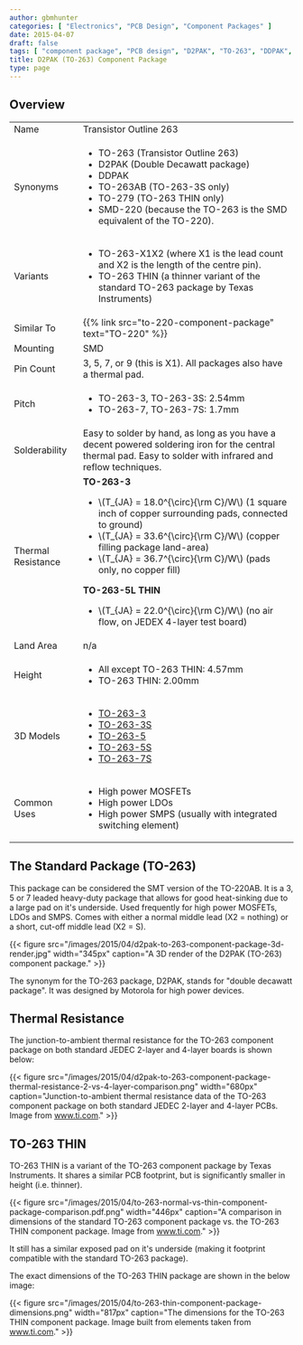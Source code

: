 ```yaml
---
author: gbmhunter
categories: [ "Electronics", "PCB Design", "Component Packages" ]
date: 2015-04-07
draft: false
tags: [ "component package", "PCB design", "D2PAK", "TO-263", "DDPAK", "TO-263AB", "TO-279", "SMD-220" ]
title: D2PAK (TO-263) Component Package
type: page
---
```


## Overview

<table>
<tbody>
<tr>
<td>Name</td>
<td>Transistor Outline 263</td>
</tr>
<tr>
<td>Synonyms</td>
<td>
  <ul>
    <li>TO-263 (Transistor Outline 263)</li>
    <li>D2PAK (Double Decawatt package)</li>
    <li>DDPAK</li>
    <li>TO-263AB (TO-263-3S only)</li>
    <li>TO-279 (TO-263 THIN only)</li>
    <li>SMD-220 (because the TO-263 is the SMD equivalent of the TO-220).</li>
  </ul>
</td>
</tr>
<tr>
<td>Variants</td>
<td>
  <ul>
    <li>TO-263-X1X2 (where X1 is the lead count and X2 is the length of the centre pin).</li>
    <li>TO-263 THIN (a thinner variant of the standard TO-263 package by Texas Instruments)</li>
  </ul>
</td>
</tr>
<tr>
<td>Similar To</td>
<td>{{% link src="to-220-component-package" text="TO-220" %}}</td>
</tr>
<tr >
<td >Mounting
</td>
<td >SMD
</td></tr><tr >
<td >Pin Count
</td>
<td >3, 5, 7, or 9 (this is X1). All packages also have a thermal pad.
</td></tr><tr >
<td >Pitch
</td>
<td>
<ul>
<li>TO-263-3, TO-263-3S: 2.54mm</li>
<li>TO-263-7, TO-263-7S: 1.7mm</li>
</ul>
</td>
</tr>
<tr>
    <td>Solderability</td>
    <td>Easy to solder by hand, as long as you have a decent powered soldering iron for the central thermal pad. Easy to solder with infrared and reflow techniques.</td>
</tr>
<tr>
    <td>Thermal Resistance</td>
    <td >
        <b>TO-263-3</b>
        <ul>
            <li>\(T_{JA} = 18.0^{\circ}{\rm C}/W\) (1 square inch of copper surrounding pads, connected to ground)</li>
            <li>\(T_{JA} = 33.6^{\circ}{\rm C}/W\) (copper filling package land-area)</li>
            <li>\(T_{JA} = 36.7^{\circ}{\rm C}/W\) (pads only, no copper fill)</li>
        </ul>
        <b>TO-263-5L THIN</b>
        <ul>
            <li>\(T_{JA} = 22.0^{\circ}{\rm C}/W\) (no air flow, on JEDEX 4-layer test board)</li>
        </ul>
    </td>
</tr>
<tr >
<td >Land Area</td>
<td >n/a</td>
</tr>
<tr>
    <td>Height</td>
    <td>
        <ul>
            <li>All except TO-263 THIN: 4.57mm</li>
            <li>TO-263 THIN: 2.00mm</li>
        </ul>
    </td>
</tr><tr >
<td >3D Models
</td>
<td >
    <ul>
        <li><a href="http://www.3dcontentcentral.com/secure/download-model.aspx?catalogid=171&amp;id=168926">TO-263-3</a></li>
        <li><a href="http://www.3dcontentcentral.com/secure/download-model.aspx?catalogid=171&amp;id=168921">TO-263-3S</a></li>
        <li><a href="http://www.3dcontentcentral.com/secure/download-model.aspx?catalogid=171&amp;id=168928">TO-263-5</a></li>
        <li><a href="http://www.3dcontentcentral.com/secure/download-model.aspx?catalogid=171&amp;id=168927">TO-263-5S</a></li>
        <li><a href="http://www.3dcontentcentral.com/secure/download-model.aspx?catalogid=171&amp;id=167948">TO-263-7S</a></li>
    </ul>
</td></tr><tr >
<td >Common Uses
</td>
<td >
<ul>
<li>High power MOSFETs</li>
<li>High power LDOs</li>
<li>High power SMPS (usually with integrated switching element)</li>
</ul>
</td></tr></tbody></table>

## The Standard Package (TO-263)

This package can be considered the SMT version of the TO-220AB. It is a 3, 5 or 7 leaded heavy-duty package that allows for good heat-sinking due to a large pad on it's underside. Used frequently for high power MOSFETs, LDOs and SMPS. Comes with either a normal middle lead (X2 = nothing) or a short, cut-off middle lead (X2 = S).

{{< figure src="/images/2015/04/d2pak-to-263-component-package-3d-render.jpg" width="345px" caption="A 3D render of the D2PAK (TO-263) component package."  >}}

The synonym for the TO-263 package, D2PAK, stands for "double decawatt package". It was designed by Motorola for high power devices.

## Thermal Resistance

The junction-to-ambient thermal resistance for the TO-263 component package on both standard JEDEC 2-layer and 4-layer boards is shown below:

{{< figure src="/images/2015/04/d2pak-to-263-component-package-thermal-resistance-2-vs-4-layer-comparison.png" width="680px" caption="Junction-to-ambient thermal resistance data of the TO-263 component package on both standard JEDEC 2-layer and 4-layer PCBs. Image from www.ti.com." >}}

## TO-263 THIN

TO-263 THIN is a variant of the TO-263 component package by Texas Instruments. It shares a similar PCB footprint, but is significantly smaller in height (i.e. thinner).

{{< figure src="/images/2015/04/to-263-normal-vs-thin-component-package-comparison.pdf.png" width="446px" caption="A comparison in dimensions of the standard TO-263 component package vs. the TO-263 THIN component package. Image from www.ti.com." >}}

It still has a similar exposed pad on it's underside (making it footprint compatible with the standard TO-263 package).

The exact dimensions of the TO-263 THIN package are shown in the below image:

{{< figure src="/images/2015/04/to-263-thin-component-package-dimensions.png" width="817px" caption="The dimensions for the TO-263 THIN component package. Image built from elements taken from www.ti.com." >}}